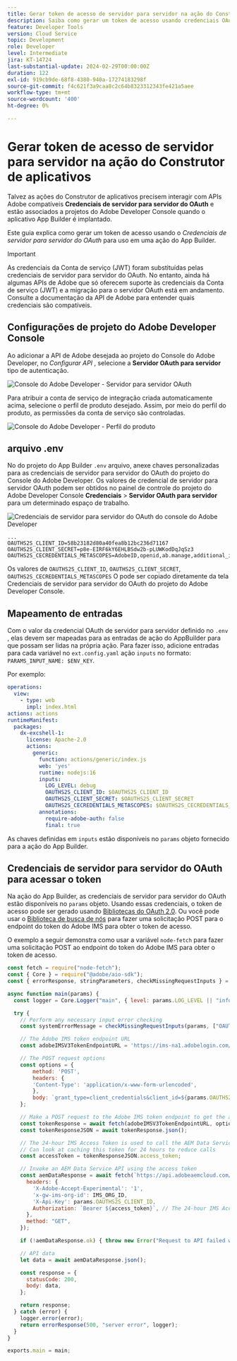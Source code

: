 ```yaml
---
title: Gerar token de acesso de servidor para servidor na ação do Construtor de aplicativos
description: Saiba como gerar um token de acesso usando credenciais OAuth de servidor para servidor para usar em uma ação do App Builder.
feature: Developer Tools
version: Cloud Service
topic: Development
role: Developer
level: Intermediate
jira: KT-14724
last-substantial-update: 2024-02-29T00:00:00Z
duration: 122
exl-id: 919cb9de-68f8-4380-940a-17274183298f
source-git-commit: f4c621f3a9caa8c2c64b8323312343fe421a5aee
workflow-type: tm+mt
source-wordcount: '400'
ht-degree: 0%

---
```


# Gerar token de acesso de servidor para servidor na ação do Construtor de aplicativos

Talvez as ações do Construtor de aplicativos precisem interagir com APIs Adobe compatíveis **Credenciais de servidor para servidor do OAuth** e estão associados a projetos do Adobe Developer Console quando o aplicativo App Builder é implantado.

Este guia explica como gerar um token de acesso usando o _Credenciais de servidor para servidor do OAuth_ para uso em uma ação do App Builder.

>[!IMPORTANT]
>
> As credenciais da Conta de serviço (JWT) foram substituídas pelas credenciais de servidor para servidor do OAuth. No entanto, ainda há algumas APIs de Adobe que só oferecem suporte às credenciais da Conta de serviço (JWT) e a migração para o servidor OAuth está em andamento. Consulte a documentação da API de Adobe para entender quais credenciais são compatíveis.

## Configurações de projeto do Adobe Developer Console

Ao adicionar a API de Adobe desejada ao projeto do Console do Adobe Developer, no _Configurar API_ , selecione a **Servidor OAuth para servidor** tipo de autenticação.

![Console do Adobe Developer - Servidor para servidor OAuth](./assets/s2s-auth/oauth-server-to-server.png)

Para atribuir a conta de serviço de integração criada automaticamente acima, selecione o perfil de produto desejado. Assim, por meio do perfil do produto, as permissões da conta de serviço são controladas.

![Console do Adobe Developer - Perfil do produto](./assets/s2s-auth/select-product-profile.png)

## arquivo .env

No do projeto do App Builder `.env` arquivo, anexe chaves personalizadas para as credenciais de servidor para servidor do OAuth do projeto do Console do Adobe Developer. Os valores de credencial de servidor para servidor OAuth podem ser obtidos no painel de controle do projeto do Adobe Developer Console __Credenciais__ > __Servidor OAuth para servidor__ para um determinado espaço de trabalho.

![Credenciais de servidor para servidor do OAuth do console do Adobe Developer](./assets/s2s-auth/oauth-server-to-server-credentials.png)

```
...
OAUTHS2S_CLIENT_ID=58b23182d80a40fea8b12bc236d71167
OAUTHS2S_CLIENT_SECRET=p8e-EIRF6kY6EHLBSdw2b-pLUWKodDqJqSz3
OAUTHS2S_CECREDENTIALS_METASCOPES=AdobeID,openid,ab.manage,additional_info.projectedProductContext,read_organizations,read_profile,account_cluster.read
```

Os valores de `OAUTHS2S_CLIENT_ID`, `OAUTHS2S_CLIENT_SECRET`, `OAUTHS2S_CECREDENTIALS_METASCOPES` O pode ser copiado diretamente da tela Credenciais de servidor para servidor do OAuth do projeto do Adobe Developer Console.

## Mapeamento de entradas

Com o valor da credencial OAuth de servidor para servidor definido no `.env` , elas devem ser mapeadas para as entradas de ação do AppBuilder para que possam ser lidas na própria ação. Para fazer isso, adicione entradas para cada variável no `ext.config.yaml` ação `inputs` no formato: `PARAMS_INPUT_NAME: $ENV_KEY`.

Por exemplo:

```yaml
operations:
  view:
    - type: web
      impl: index.html
actions: actions
runtimeManifest:
  packages:
    dx-excshell-1:
      license: Apache-2.0
      actions:
        generic:
          function: actions/generic/index.js
          web: 'yes'
          runtime: nodejs:16
          inputs:
            LOG_LEVEL: debug
            OAUTHS2S_CLIENT_ID: $OAUTHS2S_CLIENT_ID
            OAUTHS2S_CLIENT_SECRET: $OAUTHS2S_CLIENT_SECRET
            OAUTHS2S_CECREDENTIALS_METASCOPES: $OAUTHS2S_CECREDENTIALS_METASCOPES
          annotations:
            require-adobe-auth: false
            final: true
```

As chaves definidas em `inputs` estão disponíveis no `params` objeto fornecido para a ação do App Builder.

## Credenciais de servidor para servidor do OAuth para acessar o token

Na ação do App Builder, as credenciais de servidor para servidor do OAuth estão disponíveis no `params` objeto. Usando essas credenciais, o token de acesso pode ser gerado usando [Bibliotecas do OAuth 2.0](https://oauth.net/code/). Ou você pode usar o [Biblioteca de busca de nós](https://www.npmjs.com/package/node-fetch) para fazer uma solicitação POST para o endpoint do token do Adobe IMS para obter o token de acesso.

O exemplo a seguir demonstra como usar a variável `node-fetch` para fazer uma solicitação POST ao endpoint do token do Adobe IMS para obter o token de acesso.

```javascript
const fetch = require("node-fetch");
const { Core } = require("@adobe/aio-sdk");
const { errorResponse, stringParameters, checkMissingRequestInputs } = require("../utils");

async function main(params) {
  const logger = Core.Logger("main", { level: params.LOG_LEVEL || "info" });

  try {
    // Perform any necessary input error checking
    const systemErrorMessage = checkMissingRequestInputs(params, ["OAUTHS2S_CLIENT_ID", "OAUTHS2S_CLIENT_SECRET", "OAUTHS2S_CECREDENTIALS_METASCOPES"], []);

    // The Adobe IMS token endpoint URL
    const adobeIMSV3TokenEndpointURL = 'https://ims-na1.adobelogin.com/ims/token/v3';

    // The POST request options
    const options = {
        method: 'POST',
        headers: {
        'Content-Type': 'application/x-www-form-urlencoded',
        },
        body: `grant_type=client_credentials&client_id=${params.OAUTHS2S_CLIENT_ID}&client_secret=${params.OAUTHS2S_CLIENT_SECRET}&scope=${params.OAUTHS2S_CECREDENTIALS_METASCOPES}`,
    };

    // Make a POST request to the Adobe IMS token endpoint to get the access token
    const tokenResponse = await fetch(adobeIMSV3TokenEndpointURL, options);
    const tokenResponseJSON = await tokenResponse.json();

    // The 24-hour IMS Access Token is used to call the AEM Data Service API
    // Can look at caching this token for 24 hours to reduce calls
    const accessToken = tokenResponseJSON.access_token;

    // Invoke an AEM Data Service API using the access token
    const aemDataResponse = await fetch(`https://api.adobeaemcloud.com/adobe/stats/statistics/contentRequestsQuota?imsOrgId=${IMS_ORG_ID}&current=true`, {
      headers: {
        'X-Adobe-Accept-Experimental': '1',
        'x-gw-ims-org-id': IMS_ORG_ID,
        'X-Api-Key': params.OAUTHS2S_CLIENT_ID,
        Authorization: `Bearer ${access_token}`, // The 24-hour IMS Access Token
      },
      method: "GET",
    });

    if (!aemDataResponse.ok) { throw new Error("Request to API failed with status code " + aemDataResponse.status);}

    // API data
    let data = await aemDataResponse.json();

    const response = {
      statusCode: 200,
      body: data,
    };

    return response;
  } catch (error) {
    logger.error(error);
    return errorResponse(500, "server error", logger);
  }
}

exports.main = main;
```
